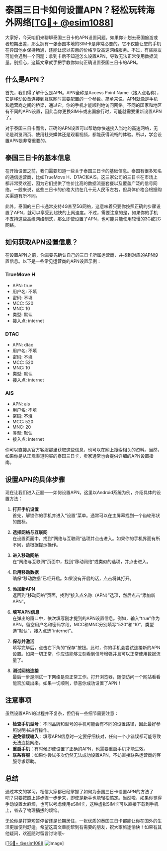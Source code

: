 # 泰国三日卡如何设置APN？轻松玩转海外网络[[TG💪+ @esim1088](https://t.me/s/esim1088)]

大家好，今天咱们来聊聊泰国三日卡的APN设置问题。如果你计划去泰国旅游或者短期出差，那么拥有一张泰国本地的SIM卡是非常必要的。它不仅能让您的手机在异国他乡保持畅通，还能让您以实惠的价格享受高速网络服务。不过，有些朋友可能会遇到一个问题：拿到卡后不知道怎么设置APN，导致无法正常使用数据流量。别担心，这篇文章就手把手教你如何正确设置泰国三日卡的APN。

## 什么是APN？

首先，我们得了解什么是APN。APN全称是Access Point Name（接入点名称），它是移动设备连接到互联网时需要配置的一个参数。简单来说，APN就像是手机和运营商之间的桥梁，通过它，你的手机才能顺利地访问网络。不同的国家和地区有不同的APN设置，因此当你更换SIM卡或出国旅行时，可能就需要重新设置APN了。

对于泰国三日卡而言，正确的APN设置可以帮助你快速接入当地的高速网络，无论是浏览网页、使用社交媒体还是观看视频，都能获得流畅的体验。所以，学会设置APN是非常重要的。

## 泰国三日卡的基本信息

在开始设置之前，我们需要知道一些关于泰国三日卡的基础信息。泰国有很多知名的通信运营商，比如TrueMove H、DTAC和AIS。这三家公司的三日卡在市场上都非常受欢迎，因为它们提供了性价比高的数据流量套餐以及覆盖广泛的信号网络。一般来说，这些三日卡的价格大约在几十元人民币左右，但具体价格会根据购买渠道有所不同。

此外，泰国的三日卡通常支持4G甚至5G网络，这意味着只要你按照正确的步骤设置了APN，就可以享受到超快的上网速度。不过，需要注意的是，如果你的手机不支持这些高级网络制式，那么即使设置了APN，也可能只能使用较慢的3G或2G网络。

## 如何获取APN设置信息？

在设置APN之前，你需要先确认自己的三日卡所属运营商，并找到对应的APN设置信息。以下是一些常见运营商的APN设置示例：

### TrueMove H
- APN: true
- 用户名: 不填
- 密码: 不填
- MCC: 520
- MNC: 10
- 类型: 默认
- 接入点: internet

### DTAC
- APN: dtac
- 用户名: 不填
- 密码: 不填
- MCC: 520
- MNC: 10
- 类型: 默认
- 接入点: internet

### AIS
- APN: ais
- 用户名: 不填
- 密码: 不填
- MCC: 520
- MNC: 20
- 类型: 默认
- 接入点: internet

你可以直接从官方客服那里获取这些信息，也可以在网上搜索相关的资料。当然，如果你是从正规渠道购买的泰国三日卡，卖家通常也会提供详细的APN设置指南。

## 设置APN的具体步骤

现在让我们进入正题——如何设置APN。这里以Android系统为例，介绍具体的设置方法：

1. **打开手机设置**  
   首先，解锁你的手机并进入“设置”菜单。通常可以在主屏幕找到一个齿轮形状的图标。

2. **选择网络与互联网**  
   在设置页面中，找到“网络与互联网”选项并点击进入。如果你的手机界面有所不同，请根据提示操作。

3. **进入移动网络**  
   在“网络与互联网”页面中，找到“移动网络”或类似的选项，并点击进入。

4. **启用移动数据**  
   确保“移动数据”已经开启。如果没有开启的话，点击将其打开。

5. **添加新APN**  
   返回到“移动网络”页面，找到“接入点名称（APN）”选项，然后点击“添加新APN”。

6. **填写APN信息**  
   在弹出的窗口中，依次填写刚才提到的APN设置信息。例如，输入“true”作为APN，留空用户名和密码字段，MCC和MNC分别填写“520”和“10”，类型选“默认”，接入点选“internet”。

7. **保存并激活**  
   填写完毕后，点击右下角的“保存”按钮。此时，你的手机会尝试连接新的APN设置。如果一切正常，你应该能够立刻看到信号增强并且可以正常使用数据流量了。

8. **测试网络连接**  
   最后一步是测试一下网络是否正常工作。打开浏览器，随便访问一个网站看看能否加载出来。如果一切顺利，恭喜你成功设置了APN！

## 注意事项

虽然设置APN的过程并不复杂，但仍有一些细节需要注意：

- **检查手机型号**：不同品牌和型号的手机可能会有不同的设置路径，因此最好参照说明书进行操作。
- **避免错误输入**：填写APN信息时一定要仔细核对，任何一个小错误都可能导致无法连接网络。
- **重启手机**：有时候即使设置了正确的APN，也需要重启手机才能生效。
- **联系客服**：如果你尝试多次仍然无法成功设置APN，不妨直接联系运营商的客服寻求帮助。

## 总结

通过本文的学习，相信大家都已经掌握了如何为泰国三日卡设置APN的方法了吧？只要按照上述步骤一步步来，即使是新手也能轻松搞定。当然啦，如果你觉得手动设置太麻烦，也可以考虑使用eSIM卡，这种虚拟SIM卡可以直接下载到手机上，省去了物理插拔的烦恼。

无论你是打算短暂停留还是长期居住，一张优质的泰国三日卡都能让你在国外的生活更加便利舒适。希望这篇文章能帮到有需要的朋友，祝大家旅途愉快！如果有其他疑问，欢迎随时留言讨论哦~

[[TG💪+ @esim1088](https://t.me/s/esim1088) ![Image](https://i.postimg.cc/4NQfJmqS/Snipaste-2025-05-13-00-14-12.png)]